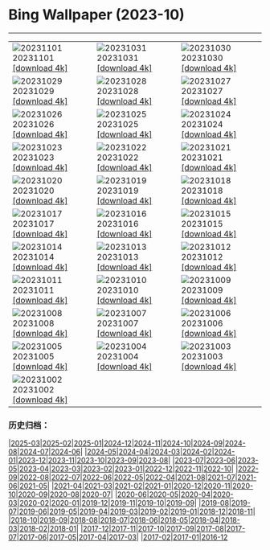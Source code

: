 # Bing Wallpaper (2023-10)
**************

<table><tr><td><img src="https://www.bing.com/th?id=OHR.HalloweenPorchAI_EN-US0776611565_1920x1080.jpg" alt="20231101"> 20231101 <a href="https://www.bing.com/th?id=OHR.HalloweenPorchAI_EN-US0776611565_UHD.jpg">[download 4k]</a></td><td><img src="https://www.bing.com/th?id=OHR.AutumnRaven_EN-US0686194098_1920x1080.jpg" alt="20231031"> 20231031 <a href="https://www.bing.com/th?id=OHR.AutumnRaven_EN-US0686194098_UHD.jpg">[download 4k]</a></td><td><img src="https://www.bing.com/th?id=OHR.SavannahSculpture_EN-US0375520303_1920x1080.jpg" alt="20231030"> 20231030 <a href="https://www.bing.com/th?id=OHR.SavannahSculpture_EN-US0375520303_UHD.jpg">[download 4k]</a></td></tr><tr><td><img src="https://www.bing.com/th?id=OHR.FiveWinds_EN-US0292788215_1920x1080.jpg" alt="20231029"> 20231029 <a href="https://www.bing.com/th?id=OHR.FiveWinds_EN-US0292788215_UHD.jpg">[download 4k]</a></td><td><img src="https://www.bing.com/th?id=OHR.OldBridgeSkye_EN-US0196189617_1920x1080.jpg" alt="20231028"> 20231028 <a href="https://www.bing.com/th?id=OHR.OldBridgeSkye_EN-US0196189617_UHD.jpg">[download 4k]</a></td><td><img src="https://www.bing.com/th?id=OHR.ViennaAutumn_EN-US0101367282_1920x1080.jpg" alt="20231027"> 20231027 <a href="https://www.bing.com/th?id=OHR.ViennaAutumn_EN-US0101367282_UHD.jpg">[download 4k]</a></td></tr><tr><td><img src="https://www.bing.com/th?id=OHR.GrandStaircase_EN-US9984560349_1920x1080.jpg" alt="20231026"> 20231026 <a href="https://www.bing.com/th?id=OHR.GrandStaircase_EN-US9984560349_UHD.jpg">[download 4k]</a></td><td><img src="https://www.bing.com/th?id=OHR.FuzerCastle_EN-US9918819618_1920x1080.jpg" alt="20231025"> 20231025 <a href="https://www.bing.com/th?id=OHR.FuzerCastle_EN-US9918819618_UHD.jpg">[download 4k]</a></td><td><img src="https://www.bing.com/th?id=OHR.PoconosMaze_EN-US4210947594_1920x1080.jpg" alt="20231024"> 20231024 <a href="https://www.bing.com/th?id=OHR.PoconosMaze_EN-US4210947594_UHD.jpg">[download 4k]</a></td></tr><tr><td><img src="https://www.bing.com/th?id=OHR.AstoriaBridge_EN-US9518437970_1920x1080.jpg" alt="20231023"> 20231023 <a href="https://www.bing.com/th?id=OHR.AstoriaBridge_EN-US9518437970_UHD.jpg">[download 4k]</a></td><td><img src="https://www.bing.com/th?id=OHR.PersepolisRelief_EN-US9435779068_1920x1080.jpg" alt="20231022"> 20231022 <a href="https://www.bing.com/th?id=OHR.PersepolisRelief_EN-US9435779068_UHD.jpg">[download 4k]</a></td><td><img src="https://www.bing.com/th?id=OHR.PygmySloth_EN-US9345280015_1920x1080.jpg" alt="20231021"> 20231021 <a href="https://www.bing.com/th?id=OHR.PygmySloth_EN-US9345280015_UHD.jpg">[download 4k]</a></td></tr><tr><td><img src="https://www.bing.com/th?id=OHR.WaterLilyVietnam_EN-US1552107370_1920x1080.jpg" alt="20231020"> 20231020 <a href="https://www.bing.com/th?id=OHR.WaterLilyVietnam_EN-US1552107370_UHD.jpg">[download 4k]</a></td><td><img src="https://www.bing.com/th?id=OHR.KodiakAlaska_EN-US1478138954_1920x1080.jpg" alt="20231019"> 20231019 <a href="https://www.bing.com/th?id=OHR.KodiakAlaska_EN-US1478138954_UHD.jpg">[download 4k]</a></td><td><img src="https://www.bing.com/th?id=OHR.SpreadsheetDay_EN-US1385391820_1920x1080.jpg" alt="20231018"> 20231018 <a href="https://www.bing.com/th?id=OHR.SpreadsheetDay_EN-US1385391820_UHD.jpg">[download 4k]</a></td></tr><tr><td><img src="https://www.bing.com/th?id=OHR.GoldenEnchantments_EN-US1308880623_1920x1080.jpg" alt="20231017"> 20231017 <a href="https://www.bing.com/th?id=OHR.GoldenEnchantments_EN-US1308880623_UHD.jpg">[download 4k]</a></td><td><img src="https://www.bing.com/th?id=OHR.AutumnHedgehog_EN-US1171311197_1920x1080.jpg" alt="20231016"> 20231016 <a href="https://www.bing.com/th?id=OHR.AutumnHedgehog_EN-US1171311197_UHD.jpg">[download 4k]</a></td><td><img src="https://www.bing.com/th?id=OHR.RingEclipse_EN-US1077107553_1920x1080.jpg" alt="20231015"> 20231015 <a href="https://www.bing.com/th?id=OHR.RingEclipse_EN-US1077107553_UHD.jpg">[download 4k]</a></td></tr><tr><td><img src="https://www.bing.com/th?id=OHR.ViesteItaly_EN-US0948108910_1920x1080.jpg" alt="20231014"> 20231014 <a href="https://www.bing.com/th?id=OHR.ViesteItaly_EN-US0948108910_UHD.jpg">[download 4k]</a></td><td><img src="https://www.bing.com/th?id=OHR.IdahoBarn_EN-US0098074838_1920x1080.jpg" alt="20231013"> 20231013 <a href="https://www.bing.com/th?id=OHR.IdahoBarn_EN-US0098074838_UHD.jpg">[download 4k]</a></td><td><img src="https://www.bing.com/th?id=OHR.JohnDayFossil_EN-US9957224234_1920x1080.jpg" alt="20231012"> 20231012 <a href="https://www.bing.com/th?id=OHR.JohnDayFossil_EN-US9957224234_UHD.jpg">[download 4k]</a></td></tr><tr><td><img src="https://www.bing.com/th?id=OHR.SoprisSunrise_EN-US9658915846_1920x1080.jpg" alt="20231011"> 20231011 <a href="https://www.bing.com/th?id=OHR.SoprisSunrise_EN-US9658915846_UHD.jpg">[download 4k]</a></td><td><img src="https://www.bing.com/th?id=OHR.FremontPetroglyph_EN-US9601526664_1920x1080.jpg" alt="20231010"> 20231010 <a href="https://www.bing.com/th?id=OHR.FremontPetroglyph_EN-US9601526664_UHD.jpg">[download 4k]</a></td><td><img src="https://www.bing.com/th?id=OHR.OctoClam_EN-US9467607669_1920x1080.jpg" alt="20231009"> 20231009 <a href="https://www.bing.com/th?id=OHR.OctoClam_EN-US9467607669_UHD.jpg">[download 4k]</a></td></tr><tr><td><img src="https://www.bing.com/th?id=OHR.GrizzlyFalls_EN-US9219501224_1920x1080.jpg" alt="20231008"> 20231008 <a href="https://www.bing.com/th?id=OHR.GrizzlyFalls_EN-US9219501224_UHD.jpg">[download 4k]</a></td><td><img src="https://www.bing.com/th?id=OHR.TaughannockFalls_EN-US8509030625_1920x1080.jpg" alt="20231007"> 20231007 <a href="https://www.bing.com/th?id=OHR.TaughannockFalls_EN-US8509030625_UHD.jpg">[download 4k]</a></td><td><img src="https://www.bing.com/th?id=OHR.GentooJump_EN-US3267430533_1920x1080.jpg" alt="20231006"> 20231006 <a href="https://www.bing.com/th?id=OHR.GentooJump_EN-US3267430533_UHD.jpg">[download 4k]</a></td></tr><tr><td><img src="https://www.bing.com/th?id=OHR.TarantulaNebula_EN-US3085335513_1920x1080.jpg" alt="20231005"> 20231005 <a href="https://www.bing.com/th?id=OHR.TarantulaNebula_EN-US3085335513_UHD.jpg">[download 4k]</a></td><td><img src="https://www.bing.com/th?id=OHR.WhitsundaySwirl_EN-US2946291997_1920x1080.jpg" alt="20231004"> 20231004 <a href="https://www.bing.com/th?id=OHR.WhitsundaySwirl_EN-US2946291997_UHD.jpg">[download 4k]</a></td><td><img src="https://www.bing.com/th?id=OHR.VuittonFoundation_EN-US2808914200_1920x1080.jpg" alt="20231003"> 20231003 <a href="https://www.bing.com/th?id=OHR.VuittonFoundation_EN-US2808914200_UHD.jpg">[download 4k]</a></td></tr><tr><td><img src="https://www.bing.com/th?id=OHR.LakeBledSunrise_EN-US2708574517_1920x1080.jpg" alt="20231002"> 20231002 <a href="https://www.bing.com/th?id=OHR.LakeBledSunrise_EN-US2708574517_UHD.jpg">[download 4k]</a></td><td></td><td></td></tr></table>

### 历史归档：

|[2025-03](/../2025-03/2025-03.md)|[2025-02](/../2025-02/2025-02.md)|[2025-01](/../2025-01/2025-01.md)|[2024-12](/../2024-12/2024-12.md)|[2024-11](/../2024-11/2024-11.md)|[2024-10](/../2024-10/2024-10.md)|[2024-09](/../2024-09/2024-09.md)|[2024-08](/../2024-08/2024-08.md)|[2024-07](/../2024-07/2024-07.md)|[2024-06](/../2024-06/2024-06.md)|
|[2024-05](/../2024-05/2024-05.md)|[2024-04](/../2024-04/2024-04.md)|[2024-03](/../2024-03/2024-03.md)|[2024-02](/../2024-02/2024-02.md)|[2024-01](/../2024-01/2024-01.md)|[2023-12](/../2023-12/2023-12.md)|[2023-11](/../2023-11/2023-11.md)|[2023-10](/2023-10.md)|[2023-09](/../2023-09/2023-09.md)|[2023-08](/../2023-08/2023-08.md)|
|[2023-07](/../2023-07/2023-07.md)|[2023-06](/../2023-06/2023-06.md)|[2023-05](/../2023-05/2023-05.md)|[2023-04](/../2023-04/2023-04.md)|[2023-03](/../2023-03/2023-03.md)|[2023-02](/../2023-02/2023-02.md)|[2023-01](/../2023-01/2023-01.md)|[2022-12](/../2022-12/2022-12.md)|[2022-11](/../2022-11/2022-11.md)|[2022-10](/../2022-10/2022-10.md)|
|[2022-09](/../2022-09/2022-09.md)|[2022-08](/../2022-08/2022-08.md)|[2022-07](/../2022-07/2022-07.md)|[2022-06](/../2022-06/2022-06.md)|[2022-05](/../2022-05/2022-05.md)|[2022-04](/../2022-04/2022-04.md)|[2021-08](/../2021-08/2021-08.md)|[2021-07](/../2021-07/2021-07.md)|[2021-06](/../2021-06/2021-06.md)|[2021-05](/../2021-05/2021-05.md)|
|[2021-04](/../2021-04/2021-04.md)|[2021-03](/../2021-03/2021-03.md)|[2021-02](/../2021-02/2021-02.md)|[2021-01](/../2021-01/2021-01.md)|[2020-12](/../2020-12/2020-12.md)|[2020-11](/../2020-11/2020-11.md)|[2020-10](/../2020-10/2020-10.md)|[2020-09](/../2020-09/2020-09.md)|[2020-08](/../2020-08/2020-08.md)|[2020-07](/../2020-07/2020-07.md)|
|[2020-06](/../2020-06/2020-06.md)|[2020-05](/../2020-05/2020-05.md)|[2020-04](/../2020-04/2020-04.md)|[2020-03](/../2020-03/2020-03.md)|[2020-02](/../2020-02/2020-02.md)|[2020-01](/../2020-01/2020-01.md)|[2019-12](/../2019-12/2019-12.md)|[2019-11](/../2019-11/2019-11.md)|[2019-10](/../2019-10/2019-10.md)|[2019-09](/../2019-09/2019-09.md)|
|[2019-08](/../2019-08/2019-08.md)|[2019-07](/../2019-07/2019-07.md)|[2019-06](/../2019-06/2019-06.md)|[2019-05](/../2019-05/2019-05.md)|[2019-04](/../2019-04/2019-04.md)|[2019-03](/../2019-03/2019-03.md)|[2019-02](/../2019-02/2019-02.md)|[2019-01](/../2019-01/2019-01.md)|[2018-12](/../2018-12/2018-12.md)|[2018-11](/../2018-11/2018-11.md)|
|[2018-10](/../2018-10/2018-10.md)|[2018-09](/../2018-09/2018-09.md)|[2018-08](/../2018-08/2018-08.md)|[2018-07](/../2018-07/2018-07.md)|[2018-06](/../2018-06/2018-06.md)|[2018-05](/../2018-05/2018-05.md)|[2018-04](/../2018-04/2018-04.md)|[2018-03](/../2018-03/2018-03.md)|[2018-02](/../2018-02/2018-02.md)|[2018-01](/../2018-01/2018-01.md)|
|[2017-12](/../2017-12/2017-12.md)|[2017-11](/../2017-11/2017-11.md)|[2017-10](/../2017-10/2017-10.md)|[2017-09](/../2017-09/2017-09.md)|[2017-08](/../2017-08/2017-08.md)|[2017-07](/../2017-07/2017-07.md)|[2017-06](/../2017-06/2017-06.md)|[2017-05](/../2017-05/2017-05.md)|[2017-04](/../2017-04/2017-04.md)|[2017-03](/../2017-03/2017-03.md)|
|[2017-02](/../2017-02/2017-02.md)|[2017-01](/../2017-01/2017-01.md)|[2016-12](/../2016-12/2016-12.md)